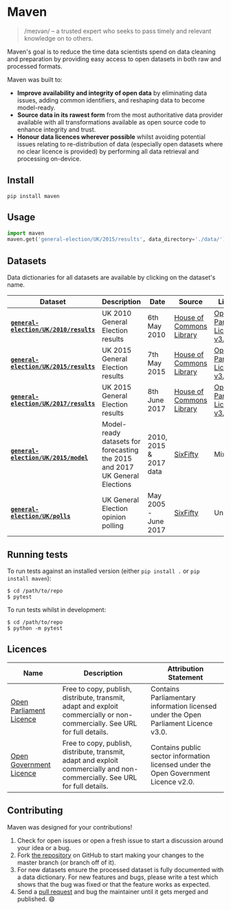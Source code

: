 # Maven
> /meɪvən/ – a trusted expert who seeks to pass timely and relevant knowledge on to others.

Maven's goal is to reduce the time data scientists spend on data cleaning and preparation by providing easy access to open datasets in both raw and processed formats.

Maven was built to:

- **Improve availability and integrity of open data** by eliminating data issues, adding common identifiers, and reshaping data to become model-ready.
- **Source data in its rawest form** from the most authoritative data provider available with all transformations available as open source code to enhance integrity and trust.
- **Honour data licences wherever possible** whilst avoiding potential issues relating to re-distribution of data (especially open datasets where no clear licence is provided) by performing all data retrieval and processing on-device.


## Install
```
pip install maven
```


## Usage
```python
import maven
maven.get('general-election/UK/2015/results', data_directory='./data/')
```


## Datasets
Data dictionaries for all datasets are available by clicking on the dataset's name.

| Dataset | Description | Date | Source | Licence |
| -- | -- | -- | -- | -- |
| [**`general-election/UK/2010/results`**](https://github.com/john-sandall/maven/tree/master/maven/datasets/general_election) | UK 2010 General Election results | 6th May 2010 | [House of Commons Library](https://researchbriefings.parliament.uk/ResearchBriefing/Summary/CBP-8647) | [Open Parliament Licence v3.0](https://www.parliament.uk/site-information/copyright-parliament/open-parliament-licence/) |
| [**`general-election/UK/2015/results`**](https://github.com/john-sandall/maven/tree/master/maven/datasets/general_election) | UK 2015 General Election results | 7th May 2015 | [House of Commons Library](https://researchbriefings.parliament.uk/ResearchBriefing/Summary/CBP-8647) | [Open Parliament Licence v3.0](https://www.parliament.uk/site-information/copyright-parliament/open-parliament-licence/) |
| [**`general-election/UK/2017/results`**](https://github.com/john-sandall/maven/tree/master/maven/datasets/general_election) | UK 2015 General Election results | 8th June 2017 | [House of Commons Library](https://researchbriefings.parliament.uk/ResearchBriefing/Summary/CBP-8647) | [Open Parliament Licence v3.0](https://www.parliament.uk/site-information/copyright-parliament/open-parliament-licence/) |
| [**`general-election/UK/2015/model`**](https://github.com/john-sandall/maven/tree/master/maven/datasets/general_election) | Model-ready datasets for forecasting the 2015 and 2017 UK General Elections | 2010, 2015 & 2017 data | [SixFifty](https://github.com/six50/) | Mixed |
| [**`general-election/UK/polls`**](https://github.com/john-sandall/maven/tree/master/maven/datasets/general_election) | UK General Election opinion polling | May 2005 - June 2017 | [SixFifty](https://github.com/six50/pipeline/tree/master/data/polls/) | Unknown |



## Running tests
To run tests against an installed version (either `pip install .` or `pip install maven`):
```
$ cd /path/to/repo
$ pytest
```

To run tests whilst in development:
```
$ cd /path/to/repo
$ python -m pytest
```


## Licences
| Name | Description | Attribution Statement |
| -- | -- | -- |
| [Open Parliament Licence](http://www.parliament.uk/site-information/copyright/open-parliament-licence/) | Free to copy, publish, distribute, transmit, adapt and exploit commercially or non-commercially. See URL for full details. | Contains Parliamentary information licensed under the Open Parliament Licence v3.0. |
| [Open Government Licence](http://www.nationalarchives.gov.uk/doc/open-government-licence/version/2/) | Free to copy, publish, distribute, transmit, adapt and exploit commercially and non-commercially. See URL for full details. | Contains public sector information licensed under the Open Government Licence v2.0. |


## Contributing
Maven was designed for your contributions!

1. Check for open issues or open a fresh issue to start a discussion around your idea or a bug.
2. Fork [the repository](https://github.com/john-sandall/maven) on GitHub to start making your changes to the master branch (or branch off of it).
3. For new datasets ensure the processed dataset is fully documented with a data dictionary. For new features and bugs, please write a test which shows that the bug was fixed or that the feature works as expected.
4. Send a [pull request](https://help.github.com/en/articles/creating-a-pull-request-from-a-fork) and bug the maintainer until it gets merged and published. 😄
